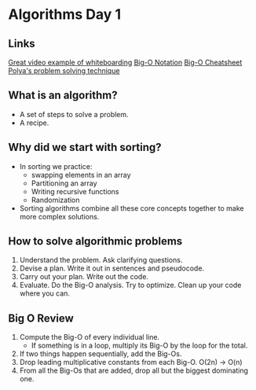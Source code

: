 # Algorithms Day 1

## Links

[Great video example of whiteboarding](https://www.youtube.com/watch?v=XKu_SEDAykw)
[Big-O Notation](https://runestone.academy/runestone/static/pythonds/AlgorithmAnalysis/BigONotation.html)
[Big-O Cheatsheet](http://bigocheatsheet.com/)
[Polya's problem solving technique](https://math.berkeley.edu/~gmelvin/polya.pdf)

## What is an algorithm?

- A set of steps to solve a problem.
- A recipe.

## Why did we start with sorting?

- In sorting we practice:
  - swapping elements in an array
  - Partitioning an array
  - Writing recursive functions
  - Randomization
- Sorting algorithms combine all these core concepts together to make more complex solutions.

## How to solve algorithmic problems

1. Understand the problem. Ask clarifying questions.
2. Devise a plan. Write it out in sentences and pseudocode.
3. Carry out your plan. Write out the code.
4. Evaluate. Do the Big-O analysis. Try to optimize. Clean up your code where you can.

## Big O Review

1. Compute the Big-O of every individual line.
   - If something is in a loop, multiply its Big-O by the loop for the total.
2. If two things happen sequentially, add the Big-Os.
3. Drop leading multiplicative constants from each Big-O. O(2n) -> O(n)
4. From all the Big-Os that are added, drop all but the biggest dominating one.
